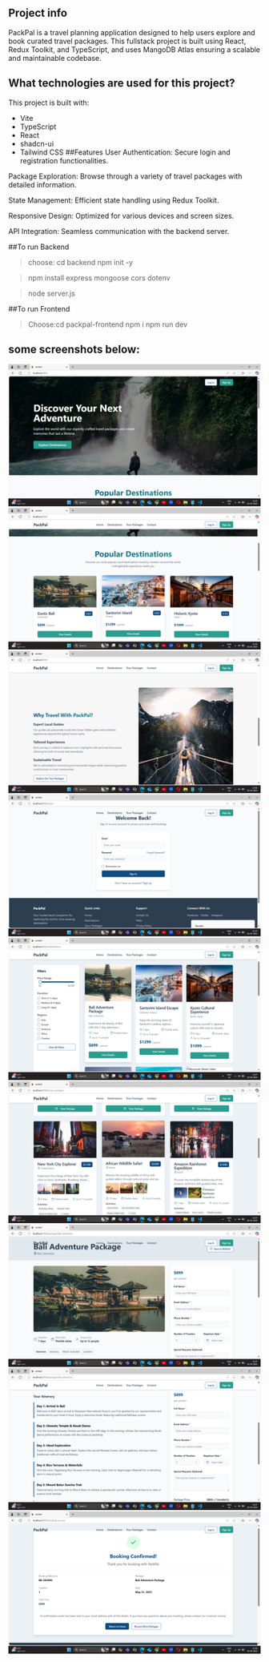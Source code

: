 ## Project info
PackPal is a travel planning application designed to help users explore and book curated travel packages. This fullstack project is built using React, Redux Toolkit, and TypeScript, and uses MangoDB Atlas ensuring a scalable and maintainable codebase.


## What technologies are used for this project?

This project is built with:

- Vite
- TypeScript
- React
- shadcn-ui
- Tailwind CSS
##Features
User Authentication: Secure login and registration functionalities.

Package Exploration: Browse through a variety of travel packages with detailed information.

State Management: Efficient state handling using Redux Toolkit.

Responsive Design: Optimized for various devices and screen sizes.

API Integration: Seamless communication with the backend server.



##To run Backend
>choose: cd backend
> npm init -y

>npm install express mongoose cors dotenv

>node server.js

##To run Frontend
>Choose:cd packpal-frontend
>npm i
>npm run dev
## some screenshots below:

![image alt](https://github.com/Shashank-do/PackPal-Tour-Package-and-Tour-guide-portal-/blob/bba9d16a154b3e5dfadf5ae3ea92bf81a3769532/Screenshot%20(24).png)
![image alt](https://github.com/Shashank-do/PackPal-Tour-Package-and-Tour-guide-portal-/blob/ac138a9a8d0650c23be0cf8ee6f9bd551b0eb1fc/Screenshot%20(25).png)
![image alt](https://github.com/Shashank-do/PackPal-Tour-Package-and-Tour-guide-portal-/blob/197aa890d688657d647a4399b6caf7a9798056d2/Screenshot%20(26).png)
![image alt](https://github.com/Shashank-do/PackPal-Tour-Package-and-Tour-guide-portal-/blob/24cae9819f7a581eea63991eca4f92bfb4d3f111/Screenshot%20(29).png)
![image alt](https://github.com/Shashank-do/PackPal-Tour-Package-and-Tour-guide-portal-/blob/1f1eed840babaa90931eb90beaa362e17e32cf85/Screenshot%20(31).png)
![image alt](https://github.com/Shashank-do/PackPal-Tour-Package-and-Tour-guide-portal-/blob/c95c2012ad7c16b9ecb942856ae9d2ce127dd95d/Screenshot%20(32).png)
![image alt](https://github.com/Shashank-do/PackPal-Tour-Package-and-Tour-guide-portal-/blob/b6ddf534f253e91d2f3681e4a7a71f3df699f65a/Screenshot%20(33).png)
![image alt](https://github.com/Shashank-do/PackPal-Tour-Package-and-Tour-guide-portal-/blob/a6af53d30b942638d8940e6df23aedb2e70e3dc2/Screenshot%20(34).png)
![image alt](https://github.com/Shashank-do/PackPal-Tour-Package-and-Tour-guide-portal-/blob/ec5c663e215bbf205565b7310a874376a85fd448/Screenshot%20(35).png)


